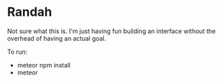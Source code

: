 # Randah

Not sure what this is. I'm just having fun building an interface without the overhead of having an actual goal.

To run:

- meteor npm install
- meteor
